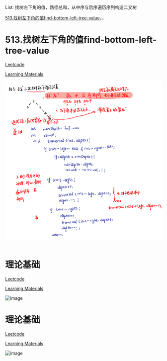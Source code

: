 List: 找树左下角的值，路径总和，从中序与后序遍历序列构造二叉树

[513.找树左下角的值find-bottom-left-tree-value](#01)，[](#02)，[](#03)

# <span id="01">513.找树左下角的值find-bottom-left-tree-value</span>

[Leetcode](https://leetcode.cn/problems/find-bottom-left-tree-value/description/) 

[Learning Materials](https://programmercarl.com/0513.%E6%89%BE%E6%A0%91%E5%B7%A6%E4%B8%8B%E8%A7%92%E7%9A%84%E5%80%BC.html)

![image](../images/513-find-bottom-left-tree-value.png)

```python

```

# <span id="02">理论基础</span>

[Leetcode]() 

[Learning Materials]()

![image](../images/.png)

# <span id="03">理论基础</span>

[Leetcode]() 

[Learning Materials]()

![image](../images/.png)

